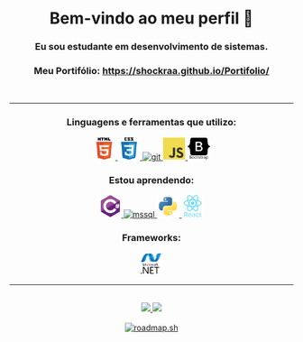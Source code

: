 <h1 align="center">Bem-vindo ao meu perfil 🌙</h1>
<h3 align="center">Eu sou estudante em desenvolvimento de sistemas.</h3>
<h3 align="center">Meu Portifólio: <a href="https://shockraa.github.io/Portifolio/">https://shockraa.github.io/Portifolio/</a></h3>
<!-- <p align="center"><img align="center" src="https://i.pinimg.com/originals/74/85/c8/7485c8aae2394ff3106cd740b65a8d85.gif" alt="GIF"></p> -->
<br>
<hr>
<h3 align="center">Linguagens e ferramentas que utilizo:</h3>
 <p align="center">  <a href="https://www.w3.org/html/" target="_blank" rel="noreferrer"> <img src="https://raw.githubusercontent.com/devicons/devicon/master/icons/html5/html5-original-wordmark.svg" alt="html5" width="40" height="40"/> </a> <a href="https://www.w3schools.com/css/" target="_blank" rel="noreferrer"> <img src="https://raw.githubusercontent.com/devicons/devicon/master/icons/css3/css3-original-wordmark.svg" alt="css3" width="40" height="40"/> </a> <a href="https://git-scm.com/" target="_blank" rel="noreferrer"> <img src="https://www.vectorlogo.zone/logos/git-scm/git-scm-icon.svg" alt="git" width="40" height="40"/> </a> <a href="https://developer.mozilla.org/en-US/docs/Web/JavaScript" target="_blank" rel="noreferrer"> <img src="https://raw.githubusercontent.com/devicons/devicon/master/icons/javascript/javascript-original.svg" alt="javascript" width="40" height="40"/> </a>  <a href="https://getbootstrap.com" target="_blank" rel="noreferrer"> <img src="https://raw.githubusercontent.com/devicons/devicon/master/icons/bootstrap/bootstrap-plain-wordmark.svg" alt="bootstrap" width="40" height="40"/> </a> </p>


<h3 align="center">Estou aprendendo:</h3>
<p align="center"> <a href="https://www.w3schools.com/cs/" target="_blank" rel="noreferrer"> <img src="https://raw.githubusercontent.com/devicons/devicon/master/icons/csharp/csharp-original.svg" alt="csharp" width="40" height="40"/> </a> <a href="https://www.microsoft.com/en-us/sql-server" target="_blank" rel="noreferrer"> <img src="https://www.svgrepo.com/show/303229/microsoft-sql-server-logo.svg" alt="mssql" width="40" height="40"/> </a> <a href="https://www.python.org" target="_blank" rel="noreferrer"> <img src="https://raw.githubusercontent.com/devicons/devicon/master/icons/python/python-original.svg" alt="python" width="40" height="40"/> </a> <a href="https://reactjs.org/" target="_blank" rel="noreferrer"> <img src="https://raw.githubusercontent.com/devicons/devicon/master/icons/react/react-original-wordmark.svg" alt="react" width="40" height="40"/> </a> </p>

<h3 align="center">Frameworks:</h3>
<p align="center"> <a href="https://dotnet.microsoft.com/" target="_blank" rel="noreferrer"> <img src="https://raw.githubusercontent.com/devicons/devicon/master/icons/dot-net/dot-net-original-wordmark.svg" alt="dotnet" width="40" height="40"/> </a></p>

<hr>
<br>

<div align="center">
 <a href="https://github.com/Shockraa">
 <img height="184em" src="https://github-readme-stats.vercel.app/api?username=Shockraa&show_icons=true&theme=tokyonight&include_all_commits=true&count_private=true">
 <img height="184em" src="https://github-readme-stats.vercel.app/api/top-langs/?username=Shockraa&layout=compact&langs_count=6&theme=tokyonight">
<br>
  <br>
  <a href="https://roadmap.sh"><img src="https://api.roadmap.sh/v1-badge/tall/64cad6f40d755ccbebd26ed2?variant=dark&roadmaps=frontend%2Cbackend%2Cjavascript%2Csql" alt="roadmap.sh"/></a>
</div>

